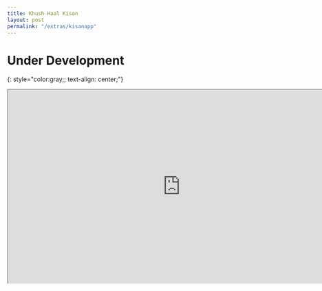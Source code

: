 ```yaml
---
title: Khush Haal Kisan
layout: post
permalink: "/extras/kisanapp"
---
```


# Under Development
{: style="color:gray;; text-align: center;"}

<p align="center"><iframe width="800" height="450" src="https://www.powtoon.com/embed/f4uThrpjtu1/" frameborder="2" allowfullscreen></iframe></p>
